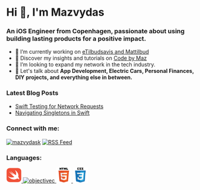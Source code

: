 <h1 align="left">Hi 👋, I'm Mazvydas</h1>
<h3 align="left">An iOS Engineer from Copenhagen, passionate about using building lasting products for a positive impact.</h3>

- 🔭 I’m currently working on [eTilbudsavis and Mattilbud](https://tjek.com)
- 📝 Discover my insights and tutorials on [Code by Maz](https://codebymaz.com)
- 🤔 I’m looking to expand my network in the tech industry.
- 💬 Let's talk about **App Development, Electric Cars, Personal Finances, DIY projects, and everything else in between.**

### Latest Blog Posts
<!-- BLOG-POST-LIST:START -->
- [Swift Testing for Network Requests](https://codebymaz.com/swift-testing-for-network-requests)
- [Navigating Singletons in Swift](https://codebymaz.com/navigating-singletons-in-swift)
<!-- BLOG-POST-LIST:END -->

<h3 align="left">Connect with me:</h3>
<p align="left">
<a href="https://linkedin.com/in/mazvydask" target="blank"><img align="center" src="https://raw.githubusercontent.com/rahuldkjain/github-profile-readme-generator/master/src/images/icons/Social/linked-in-alt.svg" alt="mazvydask" height="30" width="40" /></a>
<a href="https://codebymaz.com/rss.xml" target="blank"><img align="center" src="https://raw.githubusercontent.com/rahuldkjain/github-profile-readme-generator/master/src/images/icons/Social/rss.svg" alt="RSS Feed" height="30" width="40" /></a>
</p>

<h3 align="left">Languages:</h3>
<p align="left">
<a href="https://developer.apple.com/swift/" target="_blank" rel="noreferrer"> <img src="https://raw.githubusercontent.com/devicons/devicon/master/icons/swift/swift-original.svg" alt="swift" width="40" height="40"/> </a>
<a href="https://developer.apple.com/library/archive/documentation/Cocoa/Conceptual/ProgrammingWithObjectiveC/Introduction/Introduction.html" target="_blank" rel="noreferrer"> <img src="https://www.vectorlogo.zone/logos/apple_objectivec/apple_objectivec-icon.svg" alt="objectivec" width="40" height="40"/> </a>
<a href="https://www.w3.org/html/" target="_blank" rel="noreferrer"> <img src="https://raw.githubusercontent.com/devicons/devicon/master/icons/html5/html5-original-wordmark.svg" alt="html5" width="40" height="40"/> </a>
<a href="https://www.w3schools.com/css/" target="_blank" rel="noreferrer"> <img src="https://raw.githubusercontent.com/devicons/devicon/master/icons/css3/css3-original-wordmark.svg" alt="css3" width="40" height="40"/> </a>
</p>
